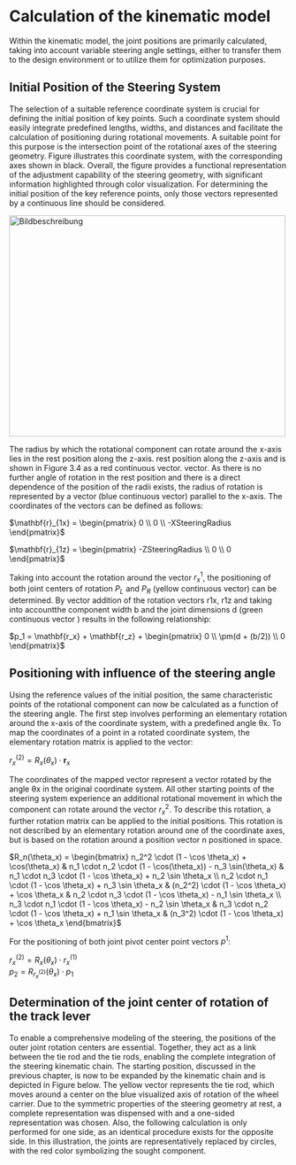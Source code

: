 # Calculation of the kinematic model
Within the kinematic model, the joint positions are primarily calculated, taking into account variable steering angle settings, either to transfer them to the design environment or to utilize them for optimization purposes.

## Initial Position of the Steering System
The selection of a suitable reference coordinate system is crucial for defining the initial position of key points. Such a coordinate system should easily integrate predefined lengths, widths, and distances and facilitate the calculation of positioning during rotational movements. A suitable point for this purpose is the intersection point of the rotational axes of the steering geometry. Figure illustrates this coordinate system, with the corresponding axes shown in black. Overall, the figure provides a functional representation of the adjustment capability of the steering geometry, with significant information highlighted through color visualization. For determining the initial position of the key reference points, only those vectors represented by a continuous line should be considered.

<img src="https://github.com/adribrune/micromobilitykinematics.jl/blob/main/docs/src/assets/Screenshot%202024-05-07%20102221.png" alt="Bildbeschreibung" width="500" height="400">

The radius by which the rotational component can rotate around the x-axis lies in the rest position along the z-axis.
rest position along the z-axis and is shown in Figure 3.4 as a red continuous vector.
vector. As there is no further angle of rotation in the rest position and there is a direct dependence of the position of the radii exists, the radius of rotation is represented by a vector (blue continuous vector) parallel to the x-axis. The coordinates of the vectors can be defined as follows:

$\mathbf{r}_{1x} = \begin{pmatrix} 0 \\ 0 \\ -XSteeringRadius \end{pmatrix}$

$\mathbf{r}_{1z} = \begin{pmatrix} -ZSteeringRadius \\ 0 \\ 0 \end{pmatrix}$

Taking into account the rotation around the vector $r^1_x$, the positioning of both joint centers of rotation $P_L$ and $P_R$ (yellow continuous vector) can be determined. By vector addition of the rotation vectors r1x, r1z and taking into accountthe component width b and the joint dimensions d (green continuous vector ) results in the following relationship:


$p_1 = \mathbf{r_x} + \mathbf{r_z} + \begin{pmatrix} 0 \\ \pm(d + (b/2)) \\ 0 \end{pmatrix}$


## Positioning with influence of the steering angle

Using the reference values of the initial position, the same characteristic points of the rotational component can now be calculated as a function of the steering angle. The first step involves performing an elementary rotation around the x-axis of the coordinate system, with a predefined angle θx. To map the coordinates of a point in a rotated coordinate system, the elementary rotation matrix is applied to the vector:

$r^{(2)}_x = R_x(\theta_x) \cdot \mathbf{r}_x$

The coordinates of the mapped vector represent a vector rotated by the angle θx in the original coordinate system.
All other starting points of the steering system experience an additional rotational movement in which the component can rotate around the vector $r^2_x$. To describe this rotation, a further rotation matrix can be applied to the initial positions. This rotation is not described by an elementary rotation around one of the coordinate axes, but is based on the rotation around a position vector n positioned in space.

$R_n(\theta_x) =
\begin{bmatrix}
n_2^2 \cdot (1 - \cos \theta_x) + \cos(\theta_x) & n_1 \cdot n_2 \cdot (1 - \cos(\theta_x)) - n_3 \sin(\theta_x) & n_1 \cdot n_3 \cdot (1 - \cos \theta_x) + n_2 \sin \theta_x \\
n_2 \cdot n_1 \cdot (1 - \cos \theta_x) + n_3 \sin \theta_x & (n_2^2) \cdot (1 - \cos \theta_x) + \cos \theta_x & n_2 \cdot n_3 \cdot (1 - \cos \theta_x) - n_1 \sin \theta_x \\
n_3 \cdot n_1 \cdot (1 - \cos \theta_x) - n_2 \sin \theta_x & n_3 \cdot n_2 \cdot (1 - \cos \theta_x) + n_1 \sin \theta_x & (n_3^2) \cdot (1 - \cos \theta_x) + \cos \theta_x
\end{bmatrix}$

 For the positioning of both joint pivot center point vectors $p^1$:

$r^{(2)}_x = R_x(\theta_x) \cdot r^{(1)}_x$  
$p_2 = R_{r^{(2)}_x} (\theta_x) \cdot p_1$


## Determination of the joint center of rotation of the track lever

To enable a comprehensive modeling of the steering, the positions of the outer joint rotation centers are essential. Together, they act as a link between the tie rod and the tie rods, enabling the complete integration of the steering kinematic chain. The starting position, discussed in the previous chapter, is now to be expanded by the kinematic chain and is depicted in Figure below. The yellow vector represents the tie rod, which moves around a center on the blue visualized axis of rotation of the wheel carrier. Due to the symmetric properties of the steering geometry at rest, a complete representation was dispensed with and a one-sided representation was chosen. Also, the following calculation is only performed for one side, as an identical procedure exists for the opposite side. In this illustration, the joints are representatively replaced by circles, with the red color symbolizing the sought component.